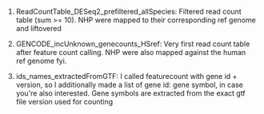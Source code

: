 1. ReadCountTable_DESeq2_prefiltered_allSpecies: Filtered read count table (sum >= 10). NHP were mapped to their corresponding ref genome and liftovered


2. GENCODE_incUnknown_genecounts_HSref: Very first read count table after feature count calling. NHP were also mapped against the human ref genome fyi.


3. ids_names_extractedFromGTF: I called featurecount with gene id + version, so I additionally made a list of gene id: gene symbol, in case you're also interested. Gene symbols are extracted from the exact gtf file version used for counting
